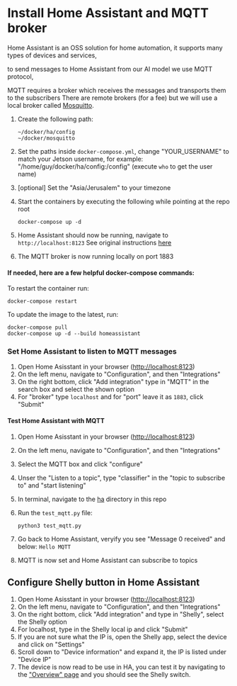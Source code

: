 # Install Home Assistant and MQTT broker
Home Assistant is an OSS solution for home automation, it supports many types of devices and services,

to send messages to Home Assistant from our AI model we use MQTT protocol,

MQTT requires a broker which receives the messages and transports them to the subscribers
There are remote brokers (for a fee) but we will use a local broker called [Mosquitto](https://mosquitto.org/).
1. Create the following path:
    ```
    ~/docker/ha/config
    ~/docker/mosquitto
    ```

2. Set the paths inside `docker-compose.yml`, change "YOUR_USERNAME" to match your Jetson username, for example: "/home/guy/docker/ha/config:/config" (execute `who` to get the user name)
3. [optional] Set the "Asia/Jerusalem" to your timezone
4. Start the containers by executing the following while pointing at the repo root
    ```
    docker-compose up -d
    ```
5. Home Assistant should now be running, navigate to `http://localhost:8123`
See original instructions [here](https://www.home-assistant.io/docs/installation/docker/#docker-compose)
6. The MQTT broker is now running locally on port 1883

#### If needed, here are a few helpful docker-compose commands:

To restart the container run:

    docker-compose restart

To update the image to the latest, run:

    docker-compose pull
    docker-compose up -d --build homeassistant

### Set Home Assistant to listen to MQTT messages
1. Open Home Asisstant in your browser ([http://localhost:8123](http://localhost:8123))
2. On the left menu, navigate to "Configuration", and then "Integrations"
3. On the right bottom, click "Add integration" type in "MQTT" in the search box and select the shown option
4. For "broker" type `localhost` and for "port" leave it as `1883`, click "Submit"

#### Test Home Assistant with MQTT
1. Open Home Asisstant in your browser ([http://localhost:8123](http://localhost:8123))
2. On the left menu, navigate to "Configuration", and then "Integrations"
3. Select the MQTT box and click "configure"
4. Unser the "Listen to a topic", type "classifier" in the "topic to subscribe to" and "start listening"
5. In terminal, navigate to the [ha](ha/) directory in this repo
6. Run the `test_mqtt.py` file:

    ```
    python3 test_mqtt.py
    ```
7. Go back to Home Assistant, veryify you see "Message 0 received" and below: `Hello MQTT`
8. MQTT is now set and Home Assistant can subscribe to topics

## Configure Shelly button in Home Assistant
1. Open Home Asisstant in your browser ([http://localhost:8123](http://localhost:8123))
2. On the left menu, navigate to "Configuration", and then "Integrations"
3. On the right bottom, click "Add integration" and type in "Shelly", select the Shelly option
4. For localhost, type in the Shelly local ip and click "Submit"
5.   If you are not sure what the IP is, open the Shelly app, select the device and click on "Settings"
6.   Scroll down to "Device information" and expand it, the IP is listed under "Device IP"
7. The device is now read to be use in HA, you can test it by navigating to the ["Overview" page](http://localhost:8123/lovelace/default_view) and you should see the Shelly switch.
